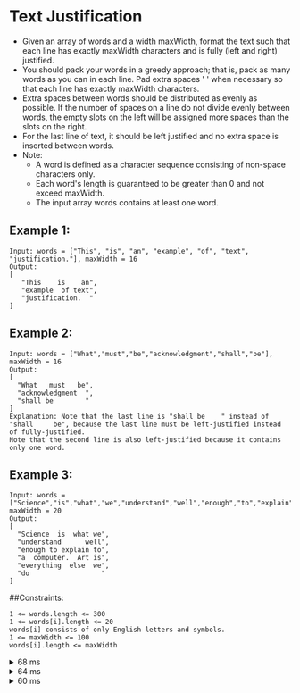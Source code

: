 # Text Justification
- Given an array of words and a width maxWidth, format the text such that each line has exactly maxWidth characters and is fully (left and right) justified.
- You should pack your words in a greedy approach; that is, pack as many words as you can in each line. Pad extra spaces ' ' when necessary so that each line has exactly maxWidth characters.
- Extra spaces between words should be distributed as evenly as possible. If the number of spaces on a line do not divide evenly between words, the empty slots on the left will be assigned more spaces than the slots on the right.
- For the last line of text, it should be left justified and no extra space is inserted between words.
- Note:
    - A word is defined as a character sequence consisting of non-space characters only.
    - Each word's length is guaranteed to be greater than 0 and not exceed maxWidth.
    - The input array words contains at least one word.

## Example 1:
```
Input: words = ["This", "is", "an", "example", "of", "text", "justification."], maxWidth = 16
Output:
[
   "This    is    an",
   "example  of text",
   "justification.  "
]
```

## Example 2:
```
Input: words = ["What","must","be","acknowledgment","shall","be"], maxWidth = 16
Output:
[
  "What   must   be",
  "acknowledgment  ",
  "shall be        "
]
Explanation: Note that the last line is "shall be    " instead of "shall     be", because the last line must be left-justified instead of fully-justified.
Note that the second line is also left-justified because it contains only one word.
```

## Example 3:
```
Input: words = ["Science","is","what","we","understand","well","enough","to","explain","to","a","computer.","Art","is","everything","else","we","do"], maxWidth = 20
Output:
[
  "Science  is  what we",
  "understand      well",
  "enough to explain to",
  "a  computer.  Art is",
  "everything  else  we",
  "do                  "
]
```

##Constraints:
```
1 <= words.length <= 300
1 <= words[i].length <= 20
words[i] consists of only English letters and symbols.
1 <= maxWidth <= 100
words[i].length <= maxWidth
```
<details><summary>68 ms</summary>

# 68 ms submission
```js
var fullJustify = function(words, maxWidth) {
    const res = [[]];
    res[0].letters = 0;
    for (let word of words) {
        let row = res[res.length - 1];
        if (row.length && row.letters + row.length + word.length > maxWidth) {
            res.push([]);
            row = res[res.length - 1];
            row.letters = 0;
        }
        row.push(word);
        row.letters += word.length;
    }
    for (let r = 0; r < res.length; r++) {
        let row = res[r];
        if (row.length === 1 || r === res.length - 1) {
            res[r] = row.join(' ') + ' '.repeat(maxWidth - row.letters - row.length + 1);
            continue;
        }
        let line = row[0];
        let spaces = maxWidth - row.letters;
        let minSpaces = ' '.repeat(Math.floor(spaces / (row.length - 1)));
        let addSpace = spaces % (row.length - 1);
        for (let w = 1; w < row.length; w++) {
            line += minSpaces + (w <= addSpace ? ' ' : '') + row[w];
        }
        res[r] = line;
    }
    return res;
};

```

</details>

<details><summary>64 ms</summary>

# 64 ms submission
```js
function fullJustify(words, maxWidth) {
    let output = [],
    currentWords = [],
    currentLength = 0

    for (let i = 0; i < words.length; i++) {
        // can fit current word into this line
        if (currentLength + words[i].length + currentWords.length <= maxWidth) {
            currentLength = currentLength + words[i].length
            currentWords.push(words[i])
        // cannot fit current word into this line
        // add spaces between words and add to solution set
        } else {
            //console.log(currentLength)
            //console.log(currentWords)
            while (currentLength < maxWidth) {
                if (currentWords.length === 1) {
                    currentWords[0] += ' '
                    currentLength++
                } else {
                    for (let wIndex = 0; wIndex < currentWords.length-1; wIndex++) {
                        currentWords[wIndex] += ' '
                        currentLength++
                        if (currentLength === maxWidth) {
                            break
                        }
                    }
                }
            }
            output.push(currentWords.join(''))
            currentWords = [words[i]]
            currentLength = words[i].length
        }
    }

    // add last words if needed
    if (currentWords.length >= 1) {
        let lastWord = currentWords.join(' ')
        // pad rest of word with space
        while (lastWord.length < maxWidth) {
            lastWord += ' '
        }
        output.push(lastWord)
    }

    return output
}
```

</details>

<details><summary>60 ms</summary>

# 60 ms submission
```js
var fullJustify = function(words, maxWidth) {
    const res = [[]];
    res[0].letters = 0;
    for (let word of words) {
        let row = res[res.length - 1];
        if (row.length && row.letters + row.length + word.length > maxWidth) {
            res.push([]);
            row = res[res.length - 1];
            row.letters = 0;
        }
        row.push(word);
        row.letters += word.length;
    }
    for (let r = 0; r < res.length; r++) {
        let row = res[r];
        if (row.length === 1 || r === res.length - 1) {
            res[r] = row.join(' ') + ' '.repeat(maxWidth - row.letters - row.length + 1);
            continue;
        }
        let line = row[0];
        let spaces = maxWidth - row.letters;
        let minSpaces = ' '.repeat(Math.floor(spaces / (row.length - 1)));
        let addSpace = spaces % (row.length - 1);
        for (let w = 1; w < row.length; w++) {
            line += minSpaces + (w <= addSpace ? ' ' : '') + row[w];
        }
        res[r] = line;
    }
    return res;
};

```

</details>